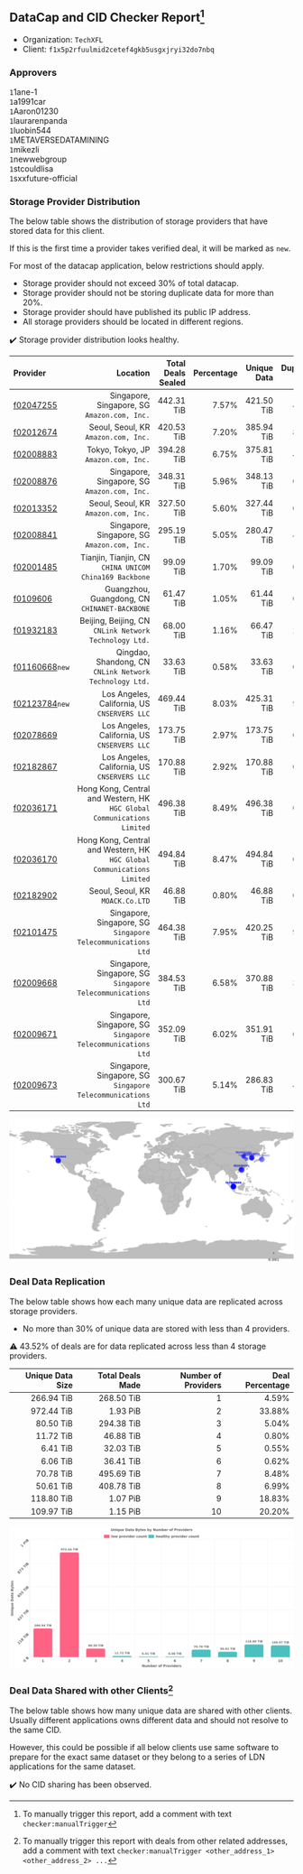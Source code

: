 ## DataCap and CID Checker Report[^1]
 - Organization: `TechXFL`
 - Client: `f1x5p2rfuulmid2cetef4gkb5usgxjryi32do7nbq`
### Approvers
`1`1ane-1<br/>`1`a1991car<br/>`1`Aaron01230<br/>`1`laurarenpanda<br/>`1`luobin544<br/>`1`METAVERSEDATAMINING<br/>`1`mikezli<br/>`1`newwebgroup<br/>`1`stcouldlisa<br/>`1`sxxfuture-official

### Storage Provider Distribution
The below table shows the distribution of storage providers that have stored data for this client.

If this is the first time a provider takes verified deal, it will be marked as `new`.

For most of the datacap application, below restrictions should apply.
 - Storage provider should not exceed 30% of total datacap.
 - Storage provider should not be storing duplicate data for more than 20%.
 - Storage provider should have published its public IP address.
 - All storage providers should be located in different regions.

✔️ Storage provider distribution looks healthy.

| Provider                                                    |                                                                   Location | Total Deals Sealed | Percentage | Unique Data | Duplicate Deals |
| :---------------------------------------------------------- | -------------------------------------------------------------------------: | -----------------: | ---------: | ----------: | --------------: |
| [f02047255](https://filfox.info/en/address/f02047255)       |                            Singapore, Singapore, SG<br/>`Amazon.com, Inc.` |         442.31 TiB |      7.57% |  421.50 TiB |           4.71% |
| [f02012674](https://filfox.info/en/address/f02012674)       |                                    Seoul, Seoul, KR<br/>`Amazon.com, Inc.` |         420.53 TiB |      7.20% |  385.94 TiB |           8.23% |
| [f02008883](https://filfox.info/en/address/f02008883)       |                                    Tokyo, Tokyo, JP<br/>`Amazon.com, Inc.` |         394.28 TiB |      6.75% |  375.81 TiB |           4.68% |
| [f02008876](https://filfox.info/en/address/f02008876)       |                            Singapore, Singapore, SG<br/>`Amazon.com, Inc.` |         348.31 TiB |      5.96% |  348.13 TiB |           0.05% |
| [f02013352](https://filfox.info/en/address/f02013352)       |                                    Seoul, Seoul, KR<br/>`Amazon.com, Inc.` |         327.50 TiB |      5.60% |  327.44 TiB |           0.02% |
| [f02008841](https://filfox.info/en/address/f02008841)       |                            Singapore, Singapore, SG<br/>`Amazon.com, Inc.` |         295.19 TiB |      5.05% |  280.47 TiB |           4.99% |
| [f02001485](https://filfox.info/en/address/f02001485)       |                  Tianjin, Tianjin, CN<br/>`CHINA UNICOM China169 Backbone` |          99.09 TiB |      1.70% |   99.09 TiB |           0.00% |
| [f0109606](https://filfox.info/en/address/f0109606)         |                           Guangzhou, Guangdong, CN<br/>`CHINANET-BACKBONE` |          61.47 TiB |      1.05% |   61.44 TiB |           0.05% |
| [f01932183](https://filfox.info/en/address/f01932183)       |                  Beijing, Beijing, CN<br/>`CNLink Network Technology Ltd.` |          68.00 TiB |      1.16% |   66.47 TiB |           2.25% |
| [f01160668](https://filfox.info/en/address/f01160668)`new`  |                 Qingdao, Shandong, CN<br/>`CNLink Network Technology Ltd.` |          33.63 TiB |      0.58% |   33.63 TiB |           0.00% |
| [f02123784](https://filfox.info/en/address/f02123784)`new`  |                            Los Angeles, California, US<br/>`CNSERVERS LLC` |         469.44 TiB |      8.03% |  425.31 TiB |           9.40% |
| [f02078669](https://filfox.info/en/address/f02078669)       |                            Los Angeles, California, US<br/>`CNSERVERS LLC` |         173.75 TiB |      2.97% |  173.75 TiB |           0.00% |
| [f02182867](https://filfox.info/en/address/f02182867)       |                            Los Angeles, California, US<br/>`CNSERVERS LLC` |         170.88 TiB |      2.92% |  170.88 TiB |           0.00% |
| [f02036171](https://filfox.info/en/address/f02036171)       | Hong Kong, Central and Western, HK<br/>`HGC Global Communications Limited` |         496.38 TiB |      8.49% |  496.38 TiB |           0.00% |
| [f02036170](https://filfox.info/en/address/f02036170)       | Hong Kong, Central and Western, HK<br/>`HGC Global Communications Limited` |         494.84 TiB |      8.47% |  494.84 TiB |           0.00% |
| [f02182902](https://filfox.info/en/address/f02182902)       |                                        Seoul, Seoul, KR<br/>`MOACK.Co.LTD` |          46.88 TiB |      0.80% |   46.88 TiB |           0.00% |
| [f02101475](https://filfox.info/en/address/f02101475)       |            Singapore, Singapore, SG<br/>`Singapore Telecommunications Ltd` |         464.38 TiB |      7.95% |  420.25 TiB |           9.50% |
| [f02009668](https://filfox.info/en/address/f02009668)       |            Singapore, Singapore, SG<br/>`Singapore Telecommunications Ltd` |         384.53 TiB |      6.58% |  370.88 TiB |           3.55% |
| [f02009671](https://filfox.info/en/address/f02009671)       |            Singapore, Singapore, SG<br/>`Singapore Telecommunications Ltd` |         352.09 TiB |      6.02% |  351.91 TiB |           0.05% |
| [f02009673](https://filfox.info/en/address/f02009673)       |            Singapore, Singapore, SG<br/>`Singapore Telecommunications Ltd` |         300.67 TiB |      5.14% |  286.83 TiB |           4.60% |

<img src="https://raw.githubusercontent.com/data-preservation-programs/filplus-checker-assets/main/filecoin-project/filecoin-plus-large-datasets/issues/1766/1685541170610.png"/>

### Deal Data Replication
The below table shows how each many unique data are replicated across storage providers.

- No more than 30% of unique data are stored with less than 4 providers.

⚠️ 43.52% of deals are for data replicated across less than 4 storage providers.

| Unique Data Size | Total Deals Made | Number of Providers | Deal Percentage |
| ---------------: | ---------------: | ------------------: | --------------: |
|       266.94 TiB |       268.50 TiB |                   1 |           4.59% |
|       972.44 TiB |         1.93 PiB |                   2 |          33.88% |
|        80.50 TiB |       294.38 TiB |                   3 |           5.04% |
|        11.72 TiB |        46.88 TiB |                   4 |           0.80% |
|         6.41 TiB |        32.03 TiB |                   5 |           0.55% |
|         6.06 TiB |        36.41 TiB |                   6 |           0.62% |
|        70.78 TiB |       495.69 TiB |                   7 |           8.48% |
|        50.61 TiB |       408.78 TiB |                   8 |           6.99% |
|       118.80 TiB |         1.07 PiB |                   9 |          18.83% |
|       109.97 TiB |         1.15 PiB |                  10 |          20.20% |

<img src="https://raw.githubusercontent.com/data-preservation-programs/filplus-checker-assets/main/filecoin-project/filecoin-plus-large-datasets/issues/1766/1685541171201.png"/>

### Deal Data Shared with other Clients[^3]
The below table shows how many unique data are shared with other clients.
Usually different applications owns different data and should not resolve to the same CID.

However, this could be possible if all below clients use same software to prepare for the exact same dataset or they belong to a series of LDN applications for the same dataset.

✔️ No CID sharing has been observed.

[^1]: To manually trigger this report, add a comment with text `checker:manualTrigger`

[^2]: Deals from those addresses are combined into this report as they are specified with `checker:manualTrigger`

[^3]: To manually trigger this report with deals from other related addresses, add a comment with text `checker:manualTrigger <other_address_1> <other_address_2> ...`
